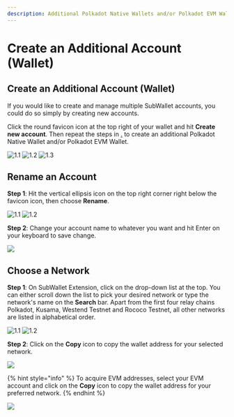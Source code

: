 ```yaml
---
description: Additional Polkadot Native Wallets and/or Polkadot EVM Wallets.
---
```


# Create an Additional Account (Wallet)

## Create an Additional Account (Wallet)

If you would like to create and manage multiple SubWallet accounts, you could do so simply by creating new accounts.

Click the round favicon icon at the top right of your wallet and hit **Create new account**. Then repeat the steps in [.](./ "mention") to create an additional Polkadot Native Wallet and/or Polkadot EVM Wallet.

![1.1](<../../.gitbook/assets/additional account.png>) ![1.2](<../../.gitbook/assets/additional account 2.png>) ![1.3](<../../.gitbook/assets/additional account 3.png>)

## Rename an Account &#x20;

**Step 1**: Hit the vertical ellipsis icon on the top right corner right below the favicon icon, then choose **Rename**.&#x20;

![1.1](<../../.gitbook/assets/rename 1.png>) ![1.2](<../../.gitbook/assets/rename 2.png>)

**Step 2**: Change your account name to whatever you want and hit Enter on your keyboard to save change.&#x20;

![](<../../.gitbook/assets/rename 3.png>)

## Choose a Network

**Step 1**: On SubWallet Extension, click on the drop-down list at the top. You can either scroll down the list to pick your desired network or type the network's name on the **Search** bar. Apart from the first four relay chains Polkadot, Kusama, Westend Testnet and Rococo Testnet, all other networks are listed in alphabetical order.

![1.1](<../../.gitbook/assets/Screen Shot 2022-05-03 at 15.30.11.png>) ![1.2](<../../.gitbook/assets/Screen Shot 2022-05-03 at 15.31.05.png>)

**Step 2**: Click on the **Copy** icon to copy the wallet address for your selected network.&#x20;

![](<../../.gitbook/assets/Screen Shot 2022-05-03 at 15.38.08.png>)

{% hint style="info" %}
To acquire EVM addresses, select your EVM account and click on the **Copy** icon to copy the wallet address for your preferred network.
{% endhint %}

![](<../../.gitbook/assets/Screen Shot 2022-06-14 at 11.18.24.png>)
